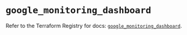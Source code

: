 # `google_monitoring_dashboard`

Refer to the Terraform Registry for docs: [`google_monitoring_dashboard`](https://registry.terraform.io/providers/hashicorp/google/6.23.0/docs/resources/monitoring_dashboard).

